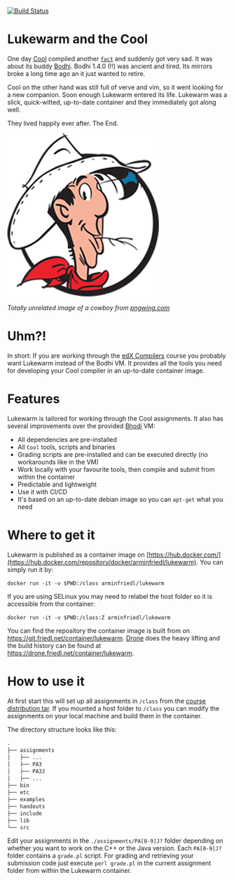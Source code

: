 [![Build Status](https://drone.friedl.net/api/badges/container/lukewarm/status.svg)](https://drone.friedl.net/container/lukewarm)

# Lukewarm and the Cool
One day [Cool](https://en.wikipedia.org/wiki/Cool_(programming_language))
compiled another
[`fact`](https://en.wikipedia.org/wiki/Cool_(programming_language)#Examples) and
suddenly got very sad. It was about its buddy
[Bodhi](https://www.bodhilinux.com/). Bodhi 1.4.0 (!!) was ancient and tired.
Its mirrors broke a long time ago an it just wanted to retire.

Cool on the other hand was still full of verve and vim, so it went looking for a
new companion. Soon enough Lukewarm entered its life. Lukewarm was a slick,
quick-witted, up-to-date container and they immediately got along well.

They lived happily ever after. The End.

![](luke.png)

_Totally unrelated image of a cowboy from [pngwing.com](https://www.pngwing.com/en/free-png-ydaxh)_

# Uhm?!
In short: If you are working through the [edX
Compilers](https://www.edx.org/course/compilers) course you probably want
Lukewarm instead of the Bodhi VM. It provides all the tools you need for
developing your Cool compiler in an up-to-date container image.

# Features
Lukewarm is tailored for working through the Cool assignments. It also has
several improvements over the provided [Bhodi](https://www.bodhilinux.com/) VM:
- All dependencies are pre-installed
- All `Cool` tools, scripts and binaries
- Grading scripts are pre-installed and can be executed directly (no workarounds
  like in the VM)
- Work locally with your favourite tools, then compile and submit from within
  the container
- Predictable and lightweight
- Use it with CI/CD
- It's based on an up-to-date debian image so you can `apt-get` what you need

# Where to get it
Lukewarm is published as a container image on
[https://hub.docker.com/](https://hub.docker.com/repository/docker/arminfriedl/lukewarm).
You can simply run it by:

```shell
docker run -it -v $PWD:/class arminfriedl/lukewarm
```

If you are using SELinux you may need to relabel the host folder so it is
accessible from the container:

```shell
docker run -it -v $PWD:/class:Z arminfriedl/lukewarm
```

You can find the repository the container image is built from on
https://git.friedl.net/container/lukewarm. [Drone](https://www.drone.io/) does
the heavy lifting and the build history can be found at
https://drone.friedl.net/container/lukewarm.

# How to use it
At first start this will set up all assignments in `/class` from the [course
distribution
tar](https://courses.edx.org/asset-v1:StanfordOnline+SOE.YCSCS1+1T2020+type@asset+block@student-dist.tar.gz).
If you mounted a host folder to `/class` you can modify the assignments on your
local machine and build them in the container.

The directory structure looks like this:

```
.
├── assignments
│   ├── ...
│   ├── PA3
│   ├── PA3J
│   ├── ...
├── bin
├── etc
├── examples
├── handouts
├── include
├── lib
└── src
```

Edit your assignments in the `./assignments/PA[0-9]J?` folder depending on
whether you want to work on the C++ or the Java version. Each `PA[0-9]J?` folder
contains a `grade.pl` script. For grading and retrieving your submission code
just execute `perl grade.pl` in the current assignment folder from within the
Lukewarm container.
